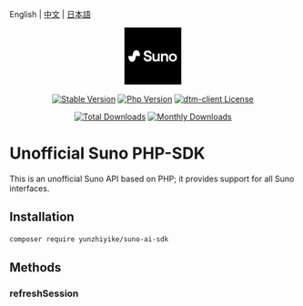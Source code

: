 English | [中文](./README-CN.md) | [日本語](./README-JP.md)

<p align="center"><a href="https://www.suno.ai" target="_blank" rel="noopener noreferrer"><img width="100" src="img.png" alt="suno Logo"></a></p>

<p align="center">
  <a href="https://github.com/YunzhiYike/Suno-SDK/releases"><img src="https://poser.pugx.org/yunzhiyike/suno-ai-sdk/v/stable" alt="Stable Version"></a>
  <a href="https://www.php.net"><img src="https://img.shields.io/badge/php-%3E=8.0-brightgreen.svg?maxAge=2592000" alt="Php Version"></a>
  <a href="https://github.com/YunzhiYike/Suno-SDK/main/LICENSE"><img src="https://img.shields.io/github/license/yunzhiyike/suno-ai-sdk.svg" alt="dtm-client License"></a>
</p>
<p align="center">
  <a href="https://packagist.org/packages/yunzhiyike/suno-ai-sdk"><img src="https://poser.pugx.org/yunzhiyike/suno-ai-sdk/downloads" alt="Total Downloads"></a>
  <a href="https://packagist.org/packages/yunzhiyike/suno-ai-sdk"><img src="https://poser.pugx.org/yunzhiyike/suno-ai-sdk/d/monthly" alt="Monthly Downloads"></a>
</p>

# Unofficial Suno PHP-SDK
This is an unofficial Suno API based on PHP; it provides support for all Suno interfaces.

## Installation

```bash
composer require yunzhiyike/suno-ai-sdk
```

## Methods
### refreshSession

```php

```
